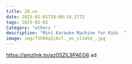 ```yaml
---
title: 20.xx
date: 2025-02-01T18:00:14.177Z
tags: 2025-02-01
Category: "others "
description: "Mini Karaoke Machine for Kids  "
image: img/71h89q2i6zl._ac_sl1454_.jpg
---
```

https://amzlink.to/az0SZlL9PAEG6   ad